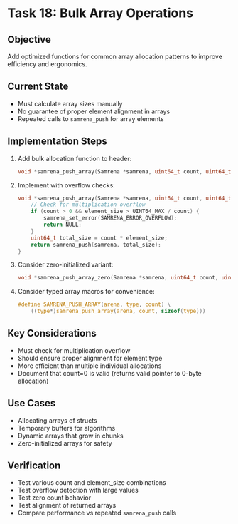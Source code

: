 # Task 18: Bulk Array Operations

## Objective
Add optimized functions for common array allocation patterns to improve efficiency and ergonomics.

## Current State
- Must calculate array sizes manually
- No guarantee of proper element alignment in arrays
- Repeated calls to `samrena_push` for array elements

## Implementation Steps
1. Add bulk allocation function to header:
   ```c
   void *samrena_push_array(Samrena *samrena, uint64_t count, uint64_t element_size);
   ```

2. Implement with overflow checks:
   ```c
   void *samrena_push_array(Samrena *samrena, uint64_t count, uint64_t element_size) {
       // Check for multiplication overflow
       if (count > 0 && element_size > UINT64_MAX / count) {
           samrena_set_error(SAMRENA_ERROR_OVERFLOW);
           return NULL;
       }
       uint64_t total_size = count * element_size;
       return samrena_push(samrena, total_size);
   }
   ```

3. Consider zero-initialized variant:
   ```c
   void *samrena_push_array_zero(Samrena *samrena, uint64_t count, uint64_t element_size);
   ```

4. Consider typed array macros for convenience:
   ```c
   #define SAMRENA_PUSH_ARRAY(arena, type, count) \
       ((type*)samrena_push_array(arena, count, sizeof(type)))
   ```

## Key Considerations
- Must check for multiplication overflow
- Should ensure proper alignment for element type
- More efficient than multiple individual allocations
- Document that count=0 is valid (returns valid pointer to 0-byte allocation)

## Use Cases
- Allocating arrays of structs
- Temporary buffers for algorithms
- Dynamic arrays that grow in chunks
- Zero-initialized arrays for safety

## Verification
- Test various count and element_size combinations
- Test overflow detection with large values
- Test zero count behavior
- Test alignment of returned arrays
- Compare performance vs repeated `samrena_push` calls